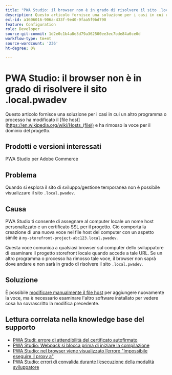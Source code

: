 ```yaml
---
title: "PWA Studio: il browser non è in grado di risolvere il sito .local.pwadev"
description: Questo articolo fornisce una soluzione per i casi in cui un altro programma o processo ha modificato il [file host](https://en.wikipedia.org/wiki/Hosts_(file\) e rimosso la voce per il dominio del progetto.
exl-id: a1606016-906a-433f-9e40-9faa5f9bd790
feature: Configuration
role: Developer
source-git-commit: 1d2e0c1b4a8e3d79a362500ee3ec7bde84a6ce0d
workflow-type: tm+mt
source-wordcount: '236'
ht-degree: 0%

---
```


# PWA Studio: il browser non è in grado di risolvere il sito .local.pwadev

Questo articolo fornisce una soluzione per i casi in cui un altro programma o processo ha modificato il [file host](https://en.wikipedia.org/wiki/Hosts_(file\) e ha rimosso la voce per il dominio del progetto.

## Prodotti e versioni interessati

PWA Studio per Adobe Commerce

## Problema

Quando si esplora il sito di sviluppo/gestione temporanea non è possibile visualizzare il sito `.local.pwadev`.

## Causa

PWA Studio ti consente di assegnare al computer locale un nome host personalizzato e un certificato SSL per il progetto. Ciò comporta la creazione di una nuova voce nel file host del computer con un aspetto simile a `my-storefront-project-abc123.local.pwadev`.

Questa voce comunica a qualsiasi browser sul computer dello sviluppatore di esaminare il progetto storefront locale quando accede a tale URL. Se un altro programma o processo ha rimosso tale voce, il browser non saprà dove andare e non sarà in grado di risolvere il sito `.local.pwadev`.

## Soluzione

È possibile [modificare manualmente il file host](https://support.rackspace.com/how-to/modify-your-hosts-file/) per aggiungere nuovamente la voce, ma è necessario esaminare l&#39;altro software installato per vedere cosa ha sovrascritto la modifica precedente.

## Lettura correlata nella knowledge base del supporto

* [PWA Studi: errore di attendibilità del certificato autofirmato](https://support.magento.com/hc/en-us/articles/360038973172)
* [PWA Studio: Webpack si blocca prima di iniziare la compilazione](/help/troubleshooting/miscellaneous/pwa-studio-webpack-hangs-before-beginning-compilation.md)
* [PWA Studio: nel browser viene visualizzato l’errore &quot;Impossibile eseguire il proxy a&quot;](/help/troubleshooting/miscellaneous/pwa-studio-browser-displays-cannot-proxy-to-error.md)
* [PWA Studio: errori di convalida durante l’esecuzione della modalità sviluppatore](/help/troubleshooting/miscellaneous/pwa-studio-validation-errors-when-running-developer-mode.md)
